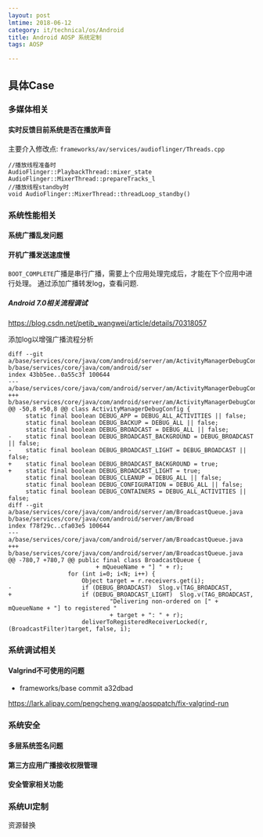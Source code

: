 ```yaml
---
layout: post
lmtime: 2018-06-12
category: it/technical/os/Android
title: Android AOSP 系统定制
tags: AOSP

---
```


## 具体Case

### 多媒体相关

#### 实时反馈目前系统是否在播放声音

主要介入修改点: `frameworks/av/services/audioflinger/Threads.cpp`

```
//播放线程准备时
AudioFlinger::PlaybackThread::mixer_state AudioFlinger::MixerThread::prepareTracks_l
//播放线程standby时
void AudioFlinger::MixerThread::threadLoop_standby()
```

### 系统性能相关

#### 系统广播乱发问题

#### 开机广播发送速度慢

`BOOT_COMPLETE`广播是串行广播，需要上个应用处理完成后，才能在下个应用中进行处理。
通过添加广播转发log，查看问题.

##### Android 7.0相关流程调试

https://blog.csdn.net/petib_wangwei/article/details/70318057

添加log以增强广播流程分析

```
diff --git a/base/services/core/java/com/android/server/am/ActivityManagerDebugConfig.java b/base/services/core/java/com/android/ser
index 43bb5ee..0a55c3f 100644
--- a/base/services/core/java/com/android/server/am/ActivityManagerDebugConfig.java
+++ b/base/services/core/java/com/android/server/am/ActivityManagerDebugConfig.java
@@ -50,8 +50,8 @@ class ActivityManagerDebugConfig {
     static final boolean DEBUG_APP = DEBUG_ALL_ACTIVITIES || false;
     static final boolean DEBUG_BACKUP = DEBUG_ALL || false;
     static final boolean DEBUG_BROADCAST = DEBUG_ALL || false;
-    static final boolean DEBUG_BROADCAST_BACKGROUND = DEBUG_BROADCAST || false;
-    static final boolean DEBUG_BROADCAST_LIGHT = DEBUG_BROADCAST || false;
+    static final boolean DEBUG_BROADCAST_BACKGROUND = true;
+    static final boolean DEBUG_BROADCAST_LIGHT = true;
     static final boolean DEBUG_CLEANUP = DEBUG_ALL || false;
     static final boolean DEBUG_CONFIGURATION = DEBUG_ALL || false;
     static final boolean DEBUG_CONTAINERS = DEBUG_ALL_ACTIVITIES || false;
diff --git a/base/services/core/java/com/android/server/am/BroadcastQueue.java b/base/services/core/java/com/android/server/am/Broad
index f78f29c..cfa03e5 100644
--- a/base/services/core/java/com/android/server/am/BroadcastQueue.java
+++ b/base/services/core/java/com/android/server/am/BroadcastQueue.java
@@ -780,7 +780,7 @@ public final class BroadcastQueue {
                         + mQueueName + "] " + r);
                 for (int i=0; i<N; i++) {
                     Object target = r.receivers.get(i);
-                    if (DEBUG_BROADCAST)  Slog.v(TAG_BROADCAST,
+                    if (DEBUG_BROADCAST_LIGHT)  Slog.v(TAG_BROADCAST,
                             "Delivering non-ordered on [" + mQueueName + "] to registered "
                             + target + ": " + r);
                     deliverToRegisteredReceiverLocked(r, (BroadcastFilter)target, false, i);
```

### 系统调试相关

#### Valgrind不可使用的问题

* frameworks/base commit a32dbad

https://lark.alipay.com/pengcheng.wang/aosppatch/fix-valgrind-run

### 系统安全

#### 多层系统签名问题

#### 第三方应用广播接收权限管理

#### 安全管家相关功能

### 系统UI定制

资源替换
